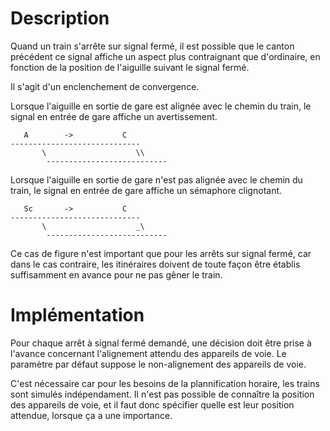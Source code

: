 # Description

Quand un train s'arrête sur signal fermé, il est possible que le canton précédent
ce signal affiche un aspect plus contraignant que d'ordinaire, en fonction de la
position de l'aiguille suivant le signal fermé.

Il s'agit d'un enclenchement de convergence.

Lorsque l'aiguille en sortie de gare est alignée avec le chemin du train, le signal en entrée
de gare affiche un avertissement.


```
   A        ->           C
-----------------------------
       \                    \\
        ---------------------------
```

Lorsque l'aiguille en sortie de gare n'est pas alignée avec le chemin du train, le signal en entrée
de gare affiche un sémaphore clignotant.


```
   Sc       ->           C
-----------------------------
       \                    _\
        ---------------------------
```

Ce cas de figure n'est important que pour les arrêts sur signal fermé, car dans le cas contraire,
les itinéraires doivent de toute façon être établis suffisamment en avance pour ne pas gêner le train.

# Implémentation

Pour chaque arrêt à signal fermé demandé, une décision doit être prise à l'avance concernant
l'alignement attendu des appareils de voie. Le paramètre par défaut suppose le non-alignement
des appareils de voie.

C'est nécessaire car pour les besoins de la plannification horaire, les trains sont simulés indépendament.
Il n'est pas possible de connaître la position des appareils de voie, et il faut donc spécifier quelle est
leur position attendue, lorsque ça a une importance.
